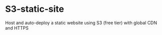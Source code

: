 # S3-static-site
Host and auto-deploy a static website using S3 (free tier) with global CDN and HTTPS
